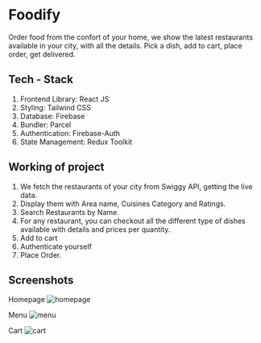 # Foodify 

Order food from the confort of your home, we show the latest restaurants available in your city, with all the details. 
Pick a dish, add to cart, place order, get delivered.

## Tech - Stack
1. Frontend Library: React JS
2. Styling: Tailwind CSS
3. Database: Firebase
4. Bundler: Parcel
5. Authentication: Firebase-Auth
6. State Management: Redux Toolkit

## Working of project
1. We fetch the restaurants of your city from Swiggy API, getting the live data.
2. Display them with Area name, Cuisines Category and Ratings.
3. Search Restaurants by Name.
4. For any restaurant, you can checkout all the different type of dishes available with details and prices per quantity.
5. Add to cart
6. Authenticate yourself
7. Place Order.

## Screenshots
Homepage
![homepage](https://github.com/user-attachments/assets/4d961ed2-c62e-4954-bd3b-1c706da83bcf)

Menu
![menu](https://github.com/user-attachments/assets/cc216c80-6f27-4735-b326-4c840c99b311)

Cart
![cart](https://github.com/user-attachments/assets/5c6d3c69-9c4a-49ea-95ff-42c1d6dca2ae)
